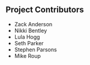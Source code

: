 Project Contributors
-----------------------
* Zack Anderson
* Nikki Bentley
* Lula Hogg
* Seth Parker
* Stephen Parsons
* Mike Roup

